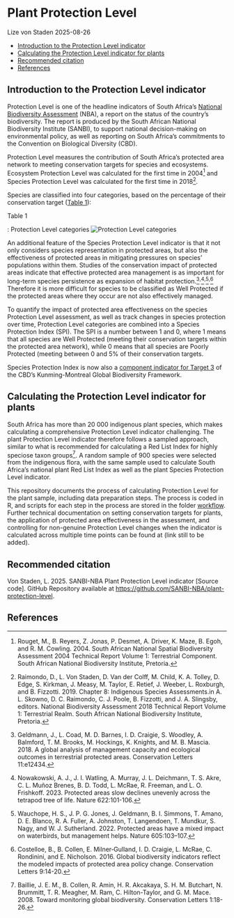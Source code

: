 # Plant Protection Level
Lize von Staden
2025-08-26

- [Introduction to the Protection Level
  indicator](#introduction-to-the-protection-level-indicator)
- [Calculating the Protection Level indicator for
  plants](#calculating-the-protection-level-indicator-for-plants)
- [Recommended citation](#recommended-citation)
- [References](#references)

## Introduction to the Protection Level indicator

Protection Level is one of the headline indicators of South Africa’s
[National Biodiversity
Assessment](https://www.sanbi.org/biodiversity/building-knowledge/biodiversity-monitoring-assessment/national-biodiversity-assessment/)
(NBA), a report on the status of the country’s biodiversity. The report
is produced by the South African National Biodiversity Institute
(SANBI), to support national decision-making on environmental policy, as
well as reporting on South Africa’s commitments to the Convention on
Biological Diversity (CBD).

Protection Level measures the contribution of South Africa’s protected
area network to meeting conservation targets for species and ecosystems.
Ecosystem Protection Level was calculated for the first time in 2004[^1]
and Species Protection Level was calculated for the first time in
2018[^2].

Species are classified into four categories, based on the percentage of
their conservation target
(<a href="#tbl-plcats" class="quarto-xref">Table 1</a>):

<div id="tbl-plcats">

Table 1

: Protection Level categories ![Protection Level
categories](images/pl_categories.png)

</div>

An additional feature of the Species Protection Level indicator is that
it not only considers species representation in protected areas, but
also the effectiveness of protected areas in mitigating pressures on
species’ populations within them. Studies of the conservation impact of
protected areas indicate that effective protected area management is as
important for long-term species persistence as expansion of habitat
protection.[^3]<sup>,</sup>[^4]<sup>,</sup>[^5]<sup>,</sup>[^6]
Therefore it is more difficult for species to be classified as Well
Protected if the protected areas where they occur are not also
effectively managed.

To quantify the impact of protected area effectiveness on the species
Protection Level assessment, as well as track changes in species
protection over time, Protection Level categories are combined into a
Species Protection Index (SPI). The SPI is a number between 1 and 0,
where 1 means that all species are Well Protected (meeting their
conservation targets within the protected area network), while 0 means
that all species are Poorly Protected (meeting between 0 and 5% of their
conservation targets.

Species Protection Index is now also a [component indicator for Target
3](https://www.cbd.int/gbf/targets/3) of the CBD’s Kunming-Montreal
Global Biodiversity Framework.

## Calculating the Protection Level indicator for plants

South Africa has more than 20 000 indigenous plant species, which makes
calculating a comprehensive Protection Level indicator challenging. The
plant Protection Level indicator therefore follows a sampled approach,
similar to what is recommended for calculating a Red List Index for
highly speciose taxon groups[^7]. A random sample of 900 species were
selected from the indigenous flora, with the same sample used to
calculate South Africa’s national plant Red List Index as well as the
plant Species Protection Level indicator.

This repository documents the process of calculating Protection Level
for the plant sample, including data preparation steps. The process is
coded in R, and scripts for each step in the process are stored in the
folder [workflow](workflow/). Further technical documentation on setting
conservation targets for plants, the application of protected area
effectiveness in the assessment, and controlling for non-genuine
Protection Level changes when the indicator is calculated across
multiple time points can be found at (link still to be added).

## Recommended citation

Von Staden, L. 2025. SANBI-NBA Plant Protection Level indicator \[Source
code\]. GitHub Repository available at
<https://github.com/SANBI-NBA/plant-protection-level>.

## References

[^1]: Rouget, M., B. Reyers, Z. Jonas, P. Desmet, A. Driver, K. Maze, B.
    Egoh, and R. M. Cowling. 2004. South African National Spatial
    Biodiversity Assessment 2004 Technical Report Volume 1: Terrestrial
    Component. South African National Biodiversity Institute, Pretoria.

[^2]: Raimondo, D., L. Von Staden, D. Van der Colff, M. Child, K. A.
    Tolley, D. Edge, S. Kirkman, J. Measy, M. Taylor, E. Retief, J.
    Weeber, L. Roxburgh, and B. Fizzotti. 2019. Chapter 8: Indigenous
    Species Assessments.in A. L. Skowno, D. C. Raimondo, C. J. Poole, B.
    Fizzotti, and J. A. Slingsby, editors. National Biodiversity
    Assessment 2018 Technical Report Volume 1: Terrestrial Realm. South
    African National Biodiversity Institute, Pretoria.

[^3]: Geldmann, J., L. Coad, M. D. Barnes, I. D. Craigie, S. Woodley, A.
    Balmford, T. M. Brooks, M. Hockings, K. Knights, and M. B. Mascia.
    2018. A global analysis of management capacity and ecological
    outcomes in terrestrial protected areas. Conservation Letters
    11:e12434.

[^4]: Nowakowski, A. J., J. I. Watling, A. Murray, J. L. Deichmann, T.
    S. Akre, C. L. Muñoz Brenes, B. D. Todd, L. McRae, R. Freeman, and
    L. O. Frishkoff. 2023. Protected areas slow declines unevenly across
    the tetrapod tree of life. Nature 622:101-106.

[^5]: Wauchope, H. S., J. P. G. Jones, J. Geldmann, B. I. Simmons, T.
    Amano, D. E. Blanco, R. A. Fuller, A. Johnston, T. Langendoen, T.
    Mundkur, S. Nagy, and W. J. Sutherland. 2022. Protected areas have a
    mixed impact on waterbirds, but management helps. Nature
    605:103–107.

[^6]: Costelloe, B., B. Collen, E. Milner‐Gulland, I. D. Craigie, L.
    McRae, C. Rondinini, and E. Nicholson. 2016. Global biodiversity
    indicators reflect the modeled impacts of protected area policy
    change. Conservation Letters 9:14-20.

[^7]: Baillie, J. E. M., B. Collen, R. Amin, H. R. Akcakaya, S. H. M.
    Butchart, N. Brummitt, T. R. Meagher, M. Ram, C. Hilton-Taylor, and
    G. M. Mace. 2008. Toward monitoring global biodiversity.
    Conservation Letters 1:18-26.
